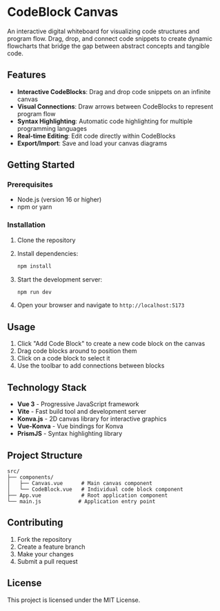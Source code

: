 # CodeBlock Canvas

An interactive digital whiteboard for visualizing code structures and program flow. Drag, drop, and connect code snippets to create dynamic flowcharts that bridge the gap between abstract concepts and tangible code.

## Features

- **Interactive CodeBlocks**: Drag and drop code snippets on an infinite canvas
- **Visual Connections**: Draw arrows between CodeBlocks to represent program flow
- **Syntax Highlighting**: Automatic code highlighting for multiple programming languages
- **Real-time Editing**: Edit code directly within CodeBlocks
- **Export/Import**: Save and load your canvas diagrams

## Getting Started

### Prerequisites

- Node.js (version 16 or higher)
- npm or yarn

### Installation

1. Clone the repository
2. Install dependencies:
   ```bash
   npm install
   ```

3. Start the development server:
   ```bash
   npm run dev
   ```

4. Open your browser and navigate to `http://localhost:5173`

## Usage

1. Click "Add Code Block" to create a new code block on the canvas
2. Drag code blocks around to position them
3. Click on a code block to select it
4. Use the toolbar to add connections between blocks

## Technology Stack

- **Vue 3** - Progressive JavaScript framework
- **Vite** - Fast build tool and development server
- **Konva.js** - 2D canvas library for interactive graphics
- **Vue-Konva** - Vue bindings for Konva
- **PrismJS** - Syntax highlighting library

## Project Structure

```
src/
├── components/
│   ├── Canvas.vue      # Main canvas component
│   └── CodeBlock.vue   # Individual code block component
├── App.vue             # Root application component
└── main.js            # Application entry point
```

## Contributing

1. Fork the repository
2. Create a feature branch
3. Make your changes
4. Submit a pull request

## License

This project is licensed under the MIT License.
